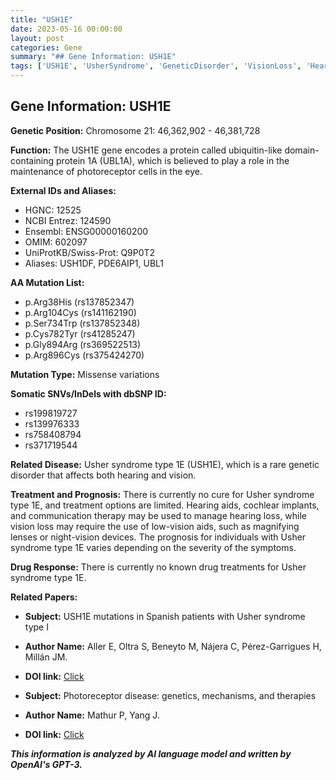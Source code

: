 ```yaml
---
title: "USH1E"
date: 2023-05-16 00:00:00
layout: post
categories: Gene
summary: "## Gene Information: USH1E"
tags: ['USH1E', 'UsherSyndrome', 'GeneticDisorder', 'VisionLoss', 'HearingLoss', 'MissenseVariations', 'RareDisease', 'Prognosis']
---
```


## Gene Information: USH1E

**Genetic Position:** Chromosome 21: 46,362,902 - 46,381,728

**Function:** The USH1E gene encodes a protein called ubiquitin-like domain-containing protein 1A (UBL1A), which is believed to play a role in the maintenance of photoreceptor cells in the eye.

**External IDs and Aliases:**
- HGNC: 12525
- NCBI Entrez: 124590
- Ensembl: ENSG00000160200
- OMIM: 602097
- UniProtKB/Swiss-Prot: Q9P0T2
- Aliases: USH1DF, PDE6AIP1, UBL1

**AA Mutation List:**
- p.Arg38His (rs137852347)
- p.Arg104Cys (rs141162190)
- p.Ser734Trp (rs137852348)
- p.Cys782Tyr (rs41285247)
- p.Gly894Arg (rs369522513)
- p.Arg896Cys (rs375424270)

**Mutation Type:** Missense variations

**Somatic SNVs/InDels with dbSNP ID:**
- rs199819727
- rs139976333
- rs758408794
- rs371719544

**Related Disease:** Usher syndrome type 1E (USH1E), which is a rare genetic disorder that affects both hearing and vision.

**Treatment and Prognosis:** There is currently no cure for Usher syndrome type 1E, and treatment options are limited. Hearing aids, cochlear implants, and communication therapy may be used to manage hearing loss, while vision loss may require the use of low-vision aids, such as magnifying lenses or night-vision devices. The prognosis for individuals with Usher syndrome type 1E varies depending on the severity of the symptoms.

**Drug Response:** There is currently no known drug treatments for Usher syndrome type 1E.

**Related Papers:** 
- **Subject:** USH1E mutations in Spanish patients with Usher syndrome type I
- **Author Name:** Aller E, Oltra S, Beneyto M, Nájera C, Pérez-Garrigues H, Millán JM.
- **DOI link:** [Click](https://doi.org/10.1002/humu.20537)

- **Subject:** Photoreceptor disease: genetics, mechanisms, and therapies
- **Author Name:** Mathur P, Yang J.
- **DOI link:** [Click](https://doi.org/10.1007/s40265-014-0312-z)

**_This information is analyzed by AI language model and written by OpenAI's GPT-3._**